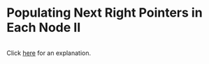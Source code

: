 # Populating Next Right Pointers in Each Node II 

~~~java

~~~

Click [here](Explanation.md) for an explanation.


